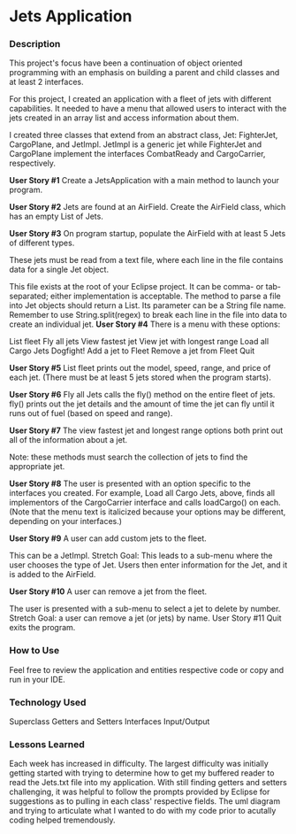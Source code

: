 # Jets Application

### Description
This project's focus have been a continuation of object oriented programming with an emphasis on building a parent and child classes and at least 2 interfaces.

For this project, I created an application with a fleet of jets with different capabilities.  It needed to have a menu that allowed users to interact with the jets created in an array list and access information about them.

I created three classes that extend from an abstract class, Jet: FighterJet, CargoPlane, and JetImpl. JetImpl is a generic jet while FighterJet and CargoPlane implement the interfaces CombatReady and CargoCarrier, respectively.

**User Story #1**
Create a JetsApplication with a main method to launch your program.

**User Story #2**
Jets are found at an AirField. Create the AirField class, which has an empty List of Jets.

**User Story #3**
On program startup, populate the AirField with at least 5 Jets of different types.

These jets must be read from a text file, where each line in the file contains data for a single Jet object.

This file exists at the root of your Eclipse project. It can be comma- or tab-separated; either implementation is acceptable.
The method to parse a file into Jet objects should return a List<Jet>. Its parameter can be a String file name.
Remember to use String.split(regex) to break each line in the file into data to create an individual jet.
**User Story #4**
There is a menu with these options:

List fleet
Fly all jets
View fastest jet
View jet with longest range
Load all Cargo Jets
Dogfight!
Add a jet to Fleet
Remove a jet from Fleet
Quit
  
**User Story #5**
List fleet prints out the model, speed, range, and price of each jet. (There must be at least 5 jets stored when the program starts).

**User Story #6**
Fly all Jets calls the fly() method on the entire fleet of jets. fly() prints out the jet details and the amount of time the jet can fly until it runs out of fuel (based on speed and range).

**User Story #7**
The view fastest jet and longest range options both print out all of the information about a jet.

Note: these methods must search the collection of jets to find the appropriate jet.
  
**User Story #8**
The user is presented with an option specific to the interfaces you created. For example, Load all Cargo Jets, above, finds all implementors of the CargoCarrier interface and calls loadCargo() on each. (Note that the menu text is italicized because your options may be different, depending on your interfaces.)

**User Story #9**
A user can add custom jets to the fleet.

This can be a JetImpl.
Stretch Goal: This leads to a sub-menu where the user chooses the type of Jet.
Users then enter information for the Jet, and it is added to the AirField.

**User Story #10**
A user can remove a jet from the fleet.

The user is presented with a sub-menu to select a jet to delete by number.
Stretch Goal: a user can remove a jet (or jets) by name.
User Story #11
Quit exits the program.


### How to Use

Feel free to review the application and entities respective code or copy and run in your IDE.
  
### Technology Used
Superclass
Getters and Setters
Interfaces
Input/Output
  
### Lessons Learned
  
Each week has increased in difficulty.  The largest difficulty was initially getting started with trying to determine how to get my buffered reader to read the Jets.txt file into my application.  With still finding getters and setters challenging, it was helpful to follow the prompts provided by Eclipse for suggestions as to pulling in each class' respective fields.  The uml diagram and trying to articulate what I wanted to do with my code prior to acutally coding helped tremendously. 
